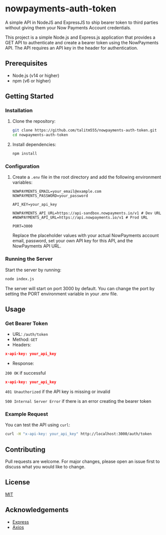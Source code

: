# nowpayments-auth-token

A simple API in NodeJS and ExpressJS to ship bearer token to third parties without giving them your Now Payments Account credentials.

This project is a simple Node.js and Express.js application that provides a GET API to authenticate and create a bearer token using the NowPayments API. The API requires an API key in the header for authentication.

## Prerequisites

- Node.js (v14 or higher)
- npm (v6 or higher)

## Getting Started

### Installation

1. Clone the repository:

    ```bash
    git clone https://github.com/talitm555/nowpayments-auth-token.git
    cd nowpayments-auth-token
    ```

2. Install dependencies:

    ```bash
    npm install
    ```

### Configuration

1. Create a `.env` file in the root directory and add the following environment variables:

    ```env
    NOWPAYMENTS_EMAIL=your_email@example.com
    NOWPAYMENTS_PASSWORD=your_password

    API_KEY=your_api_key
    
    NOWPAYMENTS_API_URL=https://api-sandbox.nowpayments.io/v1 # Dev URL
    #NOWPAYMENTS_API_URL=https://api.nowpayments.io/v1 # Prod URL

    PORT=3000
    ```

    Replace the placeholder values with your actual NowPayments account email, password, set your own API key for this API, and the NowPayments API URL.

### Running the Server

Start the server by running:

```bash
node index.js
```

The server will start on port 3000 by default. You can change the port by setting the PORT environment variable in your .env file.

## Usage

### Get Bearer Token

* URL: `/auth/token`
* Method: `GET`
* Headers:

```json
x-api-key: your_api_key
```

* Response:

`200 OK` if successful

```json
x-api-key: your_api_key
```

`401 Unauthorized` if the API key is missing or invalid

`500 Internal Server Error` if there is an error creating the bearer token

### Example Request

You can test the API using `curl`:

```bash
curl -H "x-api-key: your_api_key" http://localhost:3000/auth/token
```

## Contributing

Pull requests are welcome. For major changes, please open an issue first
to discuss what you would like to change.

## License

[MIT](https://choosealicense.com/licenses/mit/)

## Acknowledgements

- [Express](https://expressjs.com/)
- [Axios](https://axios-http.com/)
